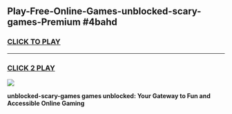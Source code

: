 
## Play-Free-Online-Games-unblocked-scary-games-Premium #4bahd
<h3>
<a href="https://premium.freeplayer.one?title=unblocked-scary-games&ref=8M">CLICK TO PLAY</a></h3>
<hr>

<h3>
<a href="https://premium.freeplayer.one?title=unblocked-scary-games&ref=8M">CLICK 2 PLAY</a>
  
</h3>

<a href="https://premium.freeplayer.one?title=unblocked-scary-games&ref=8M"><img src="https://clearcache.store/games.png"></a>


**unblocked-scary-games games unblocked: Your Gateway to Fun and Accessible Online Gaming**

